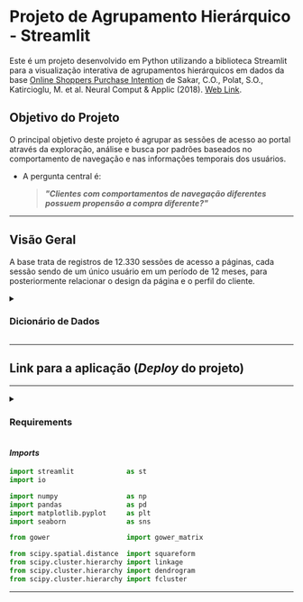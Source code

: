 # **Projeto de Agrupamento Hierárquico - Streamlit**

Este é um projeto desenvolvido em Python utilizando a biblioteca Streamlit para a visualização interativa de agrupamentos hierárquicos em dados da base [Online Shoppers Purchase Intention](https://archive.ics.uci.edu/ml/datasets/Online+Shoppers+Purchasing+Intention+Dataset) de Sakar, C.O., Polat, S.O., Katircioglu, M. et al. Neural Comput & Applic (2018). [Web Link](https://doi.org/10.1007/s00521-018-3523-0).

## Objetivo do Projeto

O principal objetivo deste projeto é agrupar as sessões de acesso ao portal através da exploração, análise e busca por padrões baseados no comportamento de navegação e nas informações temporais dos usuários.

- A pergunta central é: 

  > ***"Clientes com comportamentos de navegação diferentes possuem propensão a compra diferente?"***

---

## Visão Geral

A base trata de registros de 12.330 sessões de acesso a páginas, cada sessão sendo de um único usuário em um período de 12 meses, para posteriormente relacionar o design da página e o perfil do cliente.

<details>
  <summary>
    <h3>Dicionário de Dados</h3>
  </summary>

|Variável                |Descrição                                                                                                                      |
| :--------------------- |:----------------------------------------------------------------------------------------------------------------------------  |
|Administrative          | Quantidade de acessos em páginas administrativas                                                                              |
|Administrative_Duration | Tempo de acesso em páginas administrativas                                                                                    |
|Informational           | Quantidade de acessos em páginas informativas                                                                                 |
|Informational_Duration  | Tempo de acesso em páginas informativas                                                                                       |
|ProductRelated          | Quantidade de acessos em páginas de produtos                                                                                  |
|ProductRelated_Duration | Tempo de acesso em páginas de produtos                                                                                        |
|BounceRates             | *Percentual de visitantes que entram no site e saem sem acionar outros *requests* durante a sessão                            |
|ExitRates               | * Soma de vezes que a página é visualizada por último em uma sessão dividido pelo total de visualizações                      |
|PageValues              | * Representa o valor médio de uma página da Web que um usuário visitou antes de concluir uma transação de comércio eletrônico |
|SpecialDay              | Indica a proximidade a uma data festiva (dia das mães etc)                                                                    |
|Month                   | Mês                                                                                                                           |
|OperatingSystems        | Sistema operacional do visitante                                                                                              |
|Browser                 | Browser do visitante                                                                                                          |
|Region                  | Região                                                                                                                        |
|TrafficType             | Tipo de tráfego                                                                                                               |
|VisitorType             | Tipo de visitante: novo ou recorrente                                                                                         |
|Weekend                 | Indica final de semana                                                                                                        |
|Revenue                 | Indica se houve compra ou não                                                                                                 |

*Variáveis calculadas pelo Google Analytics*

</details>

---

## Link para a aplicação (*Deploy* do projeto)


---

<details>
  <summary>
    <h3>Requirements</h3>
  </summary>
  
```bash
altair==5.1.2
attrs==23.1.0
blinker==1.7.0
cachetools==5.3.2
certifi==2023.11.17
charset-normalizer==3.3.2
click==8.1.7
contourpy==1.2.0
cycler==0.12.1
fonttools==4.45.1
gitdb==4.0.11
GitPython==3.1.40
gower==0.1.2
idna==3.5
importlib-metadata==6.8.0
importlib-resources==6.1.1
Jinja2==3.1.2
jsonschema==4.20.0
jsonschema-specifications==2023.11.1
kiwisolver==1.4.5
markdown-it-py==3.0.0
MarkupSafe==2.1.3
matplotlib==3.8.2
mdurl==0.1.2
numpy==1.26.2
packaging==23.2
pandas==2.1.3
Pillow==10.1.0
protobuf==4.25.1
pyarrow==14.0.1
pydeck==0.8.1b0
Pygments==2.17.2
pyparsing==3.1.1
python-dateutil==2.8.2
pytz==2023.3.post1
referencing==0.31.0
requests==2.31.0
rich==13.7.0
rpds-py==0.13.1
scipy==1.11.4
seaborn==0.13.0
six==1.16.0
smmap==5.0.1
streamlit==1.28.2
tenacity==8.2.3
toml==0.10.2
toolz==0.12.0
tornado==6.3.3
typing_extensions==4.8.0
tzdata==2023.3
tzlocal==5.2
urllib3==2.1.0
validators==0.22.0
zipp==3.17.0
```

</details>

#### *Imports*
```python
import streamlit             as st
import io

import numpy                 as np
import pandas                as pd
import matplotlib.pyplot     as plt
import seaborn               as sns

from gower                   import gower_matrix

from scipy.spatial.distance  import squareform
from scipy.cluster.hierarchy import linkage
from scipy.cluster.hierarchy import dendrogram
from scipy.cluster.hierarchy import fcluster
```

---

